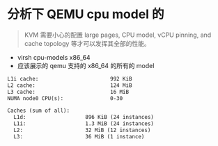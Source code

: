 # 分析下 QEMU cpu model 的


> KVM 需要小心的配置 large pages, CPU model, vCPU pinning, and cache topology 等才可以发挥其全部的性能。

-  virsh cpu-models x86_64
  - 应该展示的 qemu 支持的 x86_64 的所有的 model

```txt L1d cache:                       992 KiB
L1i cache:                       992 KiB
L2 cache:                        124 MiB
L3 cache:                        16 MiB
NUMA node0 CPU(s):               0-30
```

```txt
Caches (sum of all):
  L1d:                   896 KiB (24 instances)
  L1i:                   1.3 MiB (24 instances)
  L2:                    32 MiB (12 instances)
  L3:                    36 MiB (1 instance)
```
